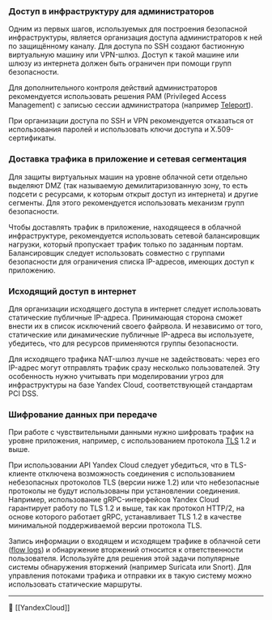 ### Доступ в инфраструктуру для администраторов

Одним из первых шагов, используемых для построения безопасной инфраструктуры, является организация доступа администраторов к ней по защищённому каналу. Для доступа по SSH создают бастионную виртуальную машину или VPN-шлюз. Доступ к такой машине или шлюзу из интернета должен быть ограничен при помощи групп безопасности.

Для дополнительного контроля действий администраторов рекомендуется использовать решения PAM (Privileged Access Management) с записью сессии администратора (например [Teleport](https://goteleport.com/)).

При организации доступа по SSH и VPN рекомендуется отказаться от использования паролей и использовать ключи доступа и X.509-сертификаты.

### Доставка трафика в приложение и сетевая сегментация

Для защиты виртуальных машин на уровне облачной сети отдельно выделяют DMZ (так называемую демилитаризованную зону, то есть подсети с ресурсами, к которым открыт доступ из интернета) и другие сегменты. Для этого рекомендуется использовать механизм групп безопасности.

Чтобы доставлять трафик в приложение, находящееся в облачной инфраструктуре, рекомендуется использовать сетевой балансировщик нагрузки, который пропускает трафик только по заданным портам. Балансировщик следует использовать совместно с группами безопасности для ограничения списка IP-адресов, имеющих доступ к приложению.

### Исходящий доступ в интернет

Для организации исходящего доступа в интернет следует использовать статические публичные IP-адреса. Принимающая сторона сможет внести их в список исключений своего файрвола. И независимо от того, статические или динамические публичные IP-адреса вы используете, убедитесь, что для ресурсов применяются группы безопасности.

Для исходящего трафика NAT-шлюз лучше не задействовать: через его IP-адрес могут отправлять трафик сразу несколько пользователей. Эту особенность нужно учитывать при моделировании угроз для инфраструктуры на базе Yandex Cloud, соответствующей стандартам PCI DSS.

### Шифрование данных при передаче

При работе с чувствительными данными нужно шифровать трафик на уровне приложения, например, с использованием протокола [TLS](https://ru.wikipedia.org/wiki/TLS) 1.2 и выше.

При использовании API Yandex Cloud следует убедиться, что в TLS-клиенте отключена возможность соединения с использованием небезопасных протоколов TLS (версии ниже 1.2) или что небезопасные протоколы не будут использованы при установлении соединения. Например, использование gRPC-интерфейсов Yandex Cloud гарантирует работу по TLS 1.2 и выше, так как протокол HTTP/2, на основе которого работает gRPC, устанавливает TLS 1.2 в качестве минимальной поддерживаемой версии протокола TLS.

Запись информации о входящем и исходящем трафике в облачной сети ([flow logs](https://cloud.yandex.ru/docs/security/domains/audit-logs#network-level)) и обнаружение вторжений относится к ответственности пользователя. Используйте для решения этой задачи популярные системы обнаружения вторжений (например Suricata или Snort). Для управления потоками трафика и отправки их в такую систему можно использовать статические маршруты.

----
📂 [[YandexCloud]]